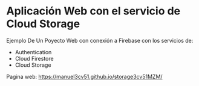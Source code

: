 # Aplicación Web con el servicio de Cloud Storage

Ejemplo De Un Poyecto Web con conexión a Firebase con los servicios de:
- Authentication
- Cloud Firestore
- Cloud Storage 

Pagina web: https://manuel3cv51.github.io/storage3cv51MZM/
